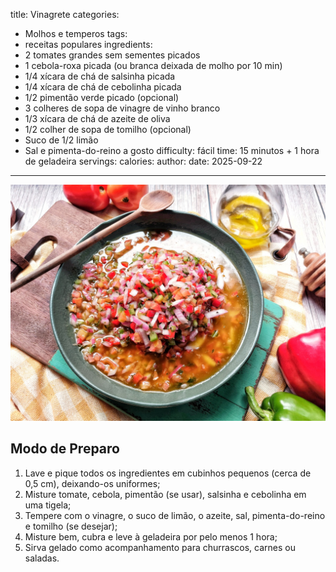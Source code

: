 title: Vinagrete
categories:
  - Molhos e temperos
tags:
  - receitas populares
ingredients:
  - 2 tomates grandes sem sementes picados
  - 1 cebola-roxa picada (ou branca deixada de molho por 10 min)
  - 1/4 xícara de chá de salsinha picada
  - 1/4 xícara de chá de cebolinha picada
  - 1/2 pimentão verde picado (opcional)
  - 3 colheres de sopa de vinagre de vinho branco
  - 1/3 xícara de chá de azeite de oliva
  - 1/2 colher de sopa de tomilho (opcional)
  - Suco de 1/2 limão
  - Sal e pimenta-do-reino a gosto
difficulty: fácil
time: 15 minutos + 1 hora de geladeira
servings:
calories:
author:
date: 2025-09-22
---
![Vinagrete](/images/vinagrete.jpg)

## Modo de Preparo
1. Lave e pique todos os ingredientes em cubinhos pequenos (cerca de 0,5 cm), deixando-os uniformes;
2. Misture tomate, cebola, pimentão (se usar), salsinha e cebolinha em uma tigela;
3. Tempere com o vinagre, o suco de limão, o azeite, sal, pimenta-do-reino e tomilho (se desejar);
4. Misture bem, cubra e leve à geladeira por pelo menos 1 hora;
5. Sirva gelado como acompanhamento para churrascos, carnes ou saladas.
